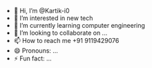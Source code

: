 - 👋 Hi, I’m @Kartik-i0
- 👀 I’m interested in new tech
- 🌱 I’m currently learning computer engineering 
- 💞️ I’m looking to collaborate on ...
- 📫 How to reach me +91 9119429076
- 😄 Pronouns: ...
- ⚡ Fun fact: ...

<!---
Kartik-i0/Kartik-i0 is a ✨ special ✨ repository because its `README.md` (this file) appears on your GitHub profile.
You can click the Preview link to take a look at your changes.
--->
